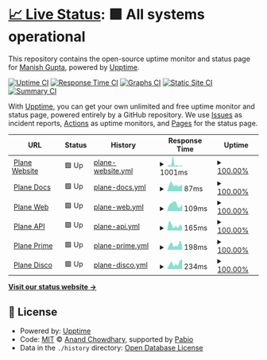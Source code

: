 # [📈 Live Status](https://mguptahub.github.io/upptime): <!--live status--> **🟩 All systems operational**

This repository contains the open-source uptime monitor and status page for [Manish Gupta](https://mguptahub.github.io/upptime), powered by [Upptime](https://github.com/upptime/upptime).

[![Uptime CI](https://github.com/mguptahub/upptime/workflows/Uptime%20CI/badge.svg)](https://github.com/mguptahub/upptime/actions?query=workflow%3A%22Uptime+CI%22)
[![Response Time CI](https://github.com/mguptahub/upptime/workflows/Response%20Time%20CI/badge.svg)](https://github.com/mguptahub/upptime/actions?query=workflow%3A%22Response+Time+CI%22)
[![Graphs CI](https://github.com/mguptahub/upptime/workflows/Graphs%20CI/badge.svg)](https://github.com/mguptahub/upptime/actions?query=workflow%3A%22Graphs+CI%22)
[![Static Site CI](https://github.com/mguptahub/upptime/workflows/Static%20Site%20CI/badge.svg)](https://github.com/mguptahub/upptime/actions?query=workflow%3A%22Static+Site+CI%22)
[![Summary CI](https://github.com/mguptahub/upptime/workflows/Summary%20CI/badge.svg)](https://github.com/mguptahub/upptime/actions?query=workflow%3A%22Summary+CI%22)

With [Upptime](https://upptime.js.org), you can get your own unlimited and free uptime monitor and status page, powered entirely by a GitHub repository. We use [Issues](https://github.com/mguptahub/upptime/issues) as incident reports, [Actions](https://github.com/mguptahub/upptime/actions) as uptime monitors, and [Pages](https://mguptahub.github.io/upptime) for the status page.

<!--start: status pages-->
<!-- This summary is generated by Upptime (https://github.com/upptime/upptime) -->
<!-- Do not edit this manually, your changes will be overwritten -->
<!-- prettier-ignore -->
| URL | Status | History | Response Time | Uptime |
| --- | ------ | ------- | ------------- | ------ |
| <img alt="" src="https://icons.duckduckgo.com/ip3/www.plane.so.ico" height="13"> [Plane Website](https://www.plane.so) | 🟩 Up | [plane-website.yml](https://github.com/mguptahub/upptime/commits/HEAD/history/plane-website.yml) | <details><summary><img alt="Response time graph" src="./graphs/plane-website/response-time-week.png" height="20"> 1001ms</summary><br><a href="https://mguptahub.github.io/upptime/history/plane-website"><img alt="Response time 629" src="https://img.shields.io/endpoint?url=https%3A%2F%2Fraw.githubusercontent.com%2Fmguptahub%2Fupptime%2FHEAD%2Fapi%2Fplane-website%2Fresponse-time.json"></a><br><a href="https://mguptahub.github.io/upptime/history/plane-website"><img alt="24-hour response time 632" src="https://img.shields.io/endpoint?url=https%3A%2F%2Fraw.githubusercontent.com%2Fmguptahub%2Fupptime%2FHEAD%2Fapi%2Fplane-website%2Fresponse-time-day.json"></a><br><a href="https://mguptahub.github.io/upptime/history/plane-website"><img alt="7-day response time 1001" src="https://img.shields.io/endpoint?url=https%3A%2F%2Fraw.githubusercontent.com%2Fmguptahub%2Fupptime%2FHEAD%2Fapi%2Fplane-website%2Fresponse-time-week.json"></a><br><a href="https://mguptahub.github.io/upptime/history/plane-website"><img alt="30-day response time 690" src="https://img.shields.io/endpoint?url=https%3A%2F%2Fraw.githubusercontent.com%2Fmguptahub%2Fupptime%2FHEAD%2Fapi%2Fplane-website%2Fresponse-time-month.json"></a><br><a href="https://mguptahub.github.io/upptime/history/plane-website"><img alt="1-year response time 629" src="https://img.shields.io/endpoint?url=https%3A%2F%2Fraw.githubusercontent.com%2Fmguptahub%2Fupptime%2FHEAD%2Fapi%2Fplane-website%2Fresponse-time-year.json"></a></details> | <details><summary><a href="https://mguptahub.github.io/upptime/history/plane-website">100.00%</a></summary><a href="https://mguptahub.github.io/upptime/history/plane-website"><img alt="All-time uptime 100.00%" src="https://img.shields.io/endpoint?url=https%3A%2F%2Fraw.githubusercontent.com%2Fmguptahub%2Fupptime%2FHEAD%2Fapi%2Fplane-website%2Fuptime.json"></a><br><a href="https://mguptahub.github.io/upptime/history/plane-website"><img alt="24-hour uptime 100.00%" src="https://img.shields.io/endpoint?url=https%3A%2F%2Fraw.githubusercontent.com%2Fmguptahub%2Fupptime%2FHEAD%2Fapi%2Fplane-website%2Fuptime-day.json"></a><br><a href="https://mguptahub.github.io/upptime/history/plane-website"><img alt="7-day uptime 100.00%" src="https://img.shields.io/endpoint?url=https%3A%2F%2Fraw.githubusercontent.com%2Fmguptahub%2Fupptime%2FHEAD%2Fapi%2Fplane-website%2Fuptime-week.json"></a><br><a href="https://mguptahub.github.io/upptime/history/plane-website"><img alt="30-day uptime 100.00%" src="https://img.shields.io/endpoint?url=https%3A%2F%2Fraw.githubusercontent.com%2Fmguptahub%2Fupptime%2FHEAD%2Fapi%2Fplane-website%2Fuptime-month.json"></a><br><a href="https://mguptahub.github.io/upptime/history/plane-website"><img alt="1-year uptime 100.00%" src="https://img.shields.io/endpoint?url=https%3A%2F%2Fraw.githubusercontent.com%2Fmguptahub%2Fupptime%2FHEAD%2Fapi%2Fplane-website%2Fuptime-year.json"></a></details>
| <img alt="" src="https://icons.duckduckgo.com/ip3/docs.plane.so.ico" height="13"> [Plane Docs](https://docs.plane.so) | 🟩 Up | [plane-docs.yml](https://github.com/mguptahub/upptime/commits/HEAD/history/plane-docs.yml) | <details><summary><img alt="Response time graph" src="./graphs/plane-docs/response-time-week.png" height="20"> 87ms</summary><br><a href="https://mguptahub.github.io/upptime/history/plane-docs"><img alt="Response time 229" src="https://img.shields.io/endpoint?url=https%3A%2F%2Fraw.githubusercontent.com%2Fmguptahub%2Fupptime%2FHEAD%2Fapi%2Fplane-docs%2Fresponse-time.json"></a><br><a href="https://mguptahub.github.io/upptime/history/plane-docs"><img alt="24-hour response time 80" src="https://img.shields.io/endpoint?url=https%3A%2F%2Fraw.githubusercontent.com%2Fmguptahub%2Fupptime%2FHEAD%2Fapi%2Fplane-docs%2Fresponse-time-day.json"></a><br><a href="https://mguptahub.github.io/upptime/history/plane-docs"><img alt="7-day response time 87" src="https://img.shields.io/endpoint?url=https%3A%2F%2Fraw.githubusercontent.com%2Fmguptahub%2Fupptime%2FHEAD%2Fapi%2Fplane-docs%2Fresponse-time-week.json"></a><br><a href="https://mguptahub.github.io/upptime/history/plane-docs"><img alt="30-day response time 166" src="https://img.shields.io/endpoint?url=https%3A%2F%2Fraw.githubusercontent.com%2Fmguptahub%2Fupptime%2FHEAD%2Fapi%2Fplane-docs%2Fresponse-time-month.json"></a><br><a href="https://mguptahub.github.io/upptime/history/plane-docs"><img alt="1-year response time 229" src="https://img.shields.io/endpoint?url=https%3A%2F%2Fraw.githubusercontent.com%2Fmguptahub%2Fupptime%2FHEAD%2Fapi%2Fplane-docs%2Fresponse-time-year.json"></a></details> | <details><summary><a href="https://mguptahub.github.io/upptime/history/plane-docs">100.00%</a></summary><a href="https://mguptahub.github.io/upptime/history/plane-docs"><img alt="All-time uptime 100.00%" src="https://img.shields.io/endpoint?url=https%3A%2F%2Fraw.githubusercontent.com%2Fmguptahub%2Fupptime%2FHEAD%2Fapi%2Fplane-docs%2Fuptime.json"></a><br><a href="https://mguptahub.github.io/upptime/history/plane-docs"><img alt="24-hour uptime 100.00%" src="https://img.shields.io/endpoint?url=https%3A%2F%2Fraw.githubusercontent.com%2Fmguptahub%2Fupptime%2FHEAD%2Fapi%2Fplane-docs%2Fuptime-day.json"></a><br><a href="https://mguptahub.github.io/upptime/history/plane-docs"><img alt="7-day uptime 100.00%" src="https://img.shields.io/endpoint?url=https%3A%2F%2Fraw.githubusercontent.com%2Fmguptahub%2Fupptime%2FHEAD%2Fapi%2Fplane-docs%2Fuptime-week.json"></a><br><a href="https://mguptahub.github.io/upptime/history/plane-docs"><img alt="30-day uptime 100.00%" src="https://img.shields.io/endpoint?url=https%3A%2F%2Fraw.githubusercontent.com%2Fmguptahub%2Fupptime%2FHEAD%2Fapi%2Fplane-docs%2Fuptime-month.json"></a><br><a href="https://mguptahub.github.io/upptime/history/plane-docs"><img alt="1-year uptime 100.00%" src="https://img.shields.io/endpoint?url=https%3A%2F%2Fraw.githubusercontent.com%2Fmguptahub%2Fupptime%2FHEAD%2Fapi%2Fplane-docs%2Fuptime-year.json"></a></details>
| <img alt="" src="https://icons.duckduckgo.com/ip3/app.plane.so.ico" height="13"> [Plane Web](https://app.plane.so) | 🟩 Up | [plane-web.yml](https://github.com/mguptahub/upptime/commits/HEAD/history/plane-web.yml) | <details><summary><img alt="Response time graph" src="./graphs/plane-web/response-time-week.png" height="20"> 109ms</summary><br><a href="https://mguptahub.github.io/upptime/history/plane-web"><img alt="Response time 176" src="https://img.shields.io/endpoint?url=https%3A%2F%2Fraw.githubusercontent.com%2Fmguptahub%2Fupptime%2FHEAD%2Fapi%2Fplane-web%2Fresponse-time.json"></a><br><a href="https://mguptahub.github.io/upptime/history/plane-web"><img alt="24-hour response time 112" src="https://img.shields.io/endpoint?url=https%3A%2F%2Fraw.githubusercontent.com%2Fmguptahub%2Fupptime%2FHEAD%2Fapi%2Fplane-web%2Fresponse-time-day.json"></a><br><a href="https://mguptahub.github.io/upptime/history/plane-web"><img alt="7-day response time 109" src="https://img.shields.io/endpoint?url=https%3A%2F%2Fraw.githubusercontent.com%2Fmguptahub%2Fupptime%2FHEAD%2Fapi%2Fplane-web%2Fresponse-time-week.json"></a><br><a href="https://mguptahub.github.io/upptime/history/plane-web"><img alt="30-day response time 161" src="https://img.shields.io/endpoint?url=https%3A%2F%2Fraw.githubusercontent.com%2Fmguptahub%2Fupptime%2FHEAD%2Fapi%2Fplane-web%2Fresponse-time-month.json"></a><br><a href="https://mguptahub.github.io/upptime/history/plane-web"><img alt="1-year response time 176" src="https://img.shields.io/endpoint?url=https%3A%2F%2Fraw.githubusercontent.com%2Fmguptahub%2Fupptime%2FHEAD%2Fapi%2Fplane-web%2Fresponse-time-year.json"></a></details> | <details><summary><a href="https://mguptahub.github.io/upptime/history/plane-web">100.00%</a></summary><a href="https://mguptahub.github.io/upptime/history/plane-web"><img alt="All-time uptime 100.00%" src="https://img.shields.io/endpoint?url=https%3A%2F%2Fraw.githubusercontent.com%2Fmguptahub%2Fupptime%2FHEAD%2Fapi%2Fplane-web%2Fuptime.json"></a><br><a href="https://mguptahub.github.io/upptime/history/plane-web"><img alt="24-hour uptime 100.00%" src="https://img.shields.io/endpoint?url=https%3A%2F%2Fraw.githubusercontent.com%2Fmguptahub%2Fupptime%2FHEAD%2Fapi%2Fplane-web%2Fuptime-day.json"></a><br><a href="https://mguptahub.github.io/upptime/history/plane-web"><img alt="7-day uptime 100.00%" src="https://img.shields.io/endpoint?url=https%3A%2F%2Fraw.githubusercontent.com%2Fmguptahub%2Fupptime%2FHEAD%2Fapi%2Fplane-web%2Fuptime-week.json"></a><br><a href="https://mguptahub.github.io/upptime/history/plane-web"><img alt="30-day uptime 100.00%" src="https://img.shields.io/endpoint?url=https%3A%2F%2Fraw.githubusercontent.com%2Fmguptahub%2Fupptime%2FHEAD%2Fapi%2Fplane-web%2Fuptime-month.json"></a><br><a href="https://mguptahub.github.io/upptime/history/plane-web"><img alt="1-year uptime 100.00%" src="https://img.shields.io/endpoint?url=https%3A%2F%2Fraw.githubusercontent.com%2Fmguptahub%2Fupptime%2FHEAD%2Fapi%2Fplane-web%2Fuptime-year.json"></a></details>
| <img alt="" src="https://icons.duckduckgo.com/ip3/api.plane.so.ico" height="13"> [Plane API](https://api.plane.so) | 🟩 Up | [plane-api.yml](https://github.com/mguptahub/upptime/commits/HEAD/history/plane-api.yml) | <details><summary><img alt="Response time graph" src="./graphs/plane-api/response-time-week.png" height="20"> 165ms</summary><br><a href="https://mguptahub.github.io/upptime/history/plane-api"><img alt="Response time 222" src="https://img.shields.io/endpoint?url=https%3A%2F%2Fraw.githubusercontent.com%2Fmguptahub%2Fupptime%2FHEAD%2Fapi%2Fplane-api%2Fresponse-time.json"></a><br><a href="https://mguptahub.github.io/upptime/history/plane-api"><img alt="24-hour response time 105" src="https://img.shields.io/endpoint?url=https%3A%2F%2Fraw.githubusercontent.com%2Fmguptahub%2Fupptime%2FHEAD%2Fapi%2Fplane-api%2Fresponse-time-day.json"></a><br><a href="https://mguptahub.github.io/upptime/history/plane-api"><img alt="7-day response time 165" src="https://img.shields.io/endpoint?url=https%3A%2F%2Fraw.githubusercontent.com%2Fmguptahub%2Fupptime%2FHEAD%2Fapi%2Fplane-api%2Fresponse-time-week.json"></a><br><a href="https://mguptahub.github.io/upptime/history/plane-api"><img alt="30-day response time 225" src="https://img.shields.io/endpoint?url=https%3A%2F%2Fraw.githubusercontent.com%2Fmguptahub%2Fupptime%2FHEAD%2Fapi%2Fplane-api%2Fresponse-time-month.json"></a><br><a href="https://mguptahub.github.io/upptime/history/plane-api"><img alt="1-year response time 222" src="https://img.shields.io/endpoint?url=https%3A%2F%2Fraw.githubusercontent.com%2Fmguptahub%2Fupptime%2FHEAD%2Fapi%2Fplane-api%2Fresponse-time-year.json"></a></details> | <details><summary><a href="https://mguptahub.github.io/upptime/history/plane-api">100.00%</a></summary><a href="https://mguptahub.github.io/upptime/history/plane-api"><img alt="All-time uptime 100.00%" src="https://img.shields.io/endpoint?url=https%3A%2F%2Fraw.githubusercontent.com%2Fmguptahub%2Fupptime%2FHEAD%2Fapi%2Fplane-api%2Fuptime.json"></a><br><a href="https://mguptahub.github.io/upptime/history/plane-api"><img alt="24-hour uptime 100.00%" src="https://img.shields.io/endpoint?url=https%3A%2F%2Fraw.githubusercontent.com%2Fmguptahub%2Fupptime%2FHEAD%2Fapi%2Fplane-api%2Fuptime-day.json"></a><br><a href="https://mguptahub.github.io/upptime/history/plane-api"><img alt="7-day uptime 100.00%" src="https://img.shields.io/endpoint?url=https%3A%2F%2Fraw.githubusercontent.com%2Fmguptahub%2Fupptime%2FHEAD%2Fapi%2Fplane-api%2Fuptime-week.json"></a><br><a href="https://mguptahub.github.io/upptime/history/plane-api"><img alt="30-day uptime 100.00%" src="https://img.shields.io/endpoint?url=https%3A%2F%2Fraw.githubusercontent.com%2Fmguptahub%2Fupptime%2FHEAD%2Fapi%2Fplane-api%2Fuptime-month.json"></a><br><a href="https://mguptahub.github.io/upptime/history/plane-api"><img alt="1-year uptime 100.00%" src="https://img.shields.io/endpoint?url=https%3A%2F%2Fraw.githubusercontent.com%2Fmguptahub%2Fupptime%2FHEAD%2Fapi%2Fplane-api%2Fuptime-year.json"></a></details>
| <img alt="" src="https://icons.duckduckgo.com/ip3/prime.plane.so.ico" height="13"> [Plane Prime](https://prime.plane.so) | 🟩 Up | [plane-prime.yml](https://github.com/mguptahub/upptime/commits/HEAD/history/plane-prime.yml) | <details><summary><img alt="Response time graph" src="./graphs/plane-prime/response-time-week.png" height="20"> 198ms</summary><br><a href="https://mguptahub.github.io/upptime/history/plane-prime"><img alt="Response time 292" src="https://img.shields.io/endpoint?url=https%3A%2F%2Fraw.githubusercontent.com%2Fmguptahub%2Fupptime%2FHEAD%2Fapi%2Fplane-prime%2Fresponse-time.json"></a><br><a href="https://mguptahub.github.io/upptime/history/plane-prime"><img alt="24-hour response time 135" src="https://img.shields.io/endpoint?url=https%3A%2F%2Fraw.githubusercontent.com%2Fmguptahub%2Fupptime%2FHEAD%2Fapi%2Fplane-prime%2Fresponse-time-day.json"></a><br><a href="https://mguptahub.github.io/upptime/history/plane-prime"><img alt="7-day response time 198" src="https://img.shields.io/endpoint?url=https%3A%2F%2Fraw.githubusercontent.com%2Fmguptahub%2Fupptime%2FHEAD%2Fapi%2Fplane-prime%2Fresponse-time-week.json"></a><br><a href="https://mguptahub.github.io/upptime/history/plane-prime"><img alt="30-day response time 284" src="https://img.shields.io/endpoint?url=https%3A%2F%2Fraw.githubusercontent.com%2Fmguptahub%2Fupptime%2FHEAD%2Fapi%2Fplane-prime%2Fresponse-time-month.json"></a><br><a href="https://mguptahub.github.io/upptime/history/plane-prime"><img alt="1-year response time 292" src="https://img.shields.io/endpoint?url=https%3A%2F%2Fraw.githubusercontent.com%2Fmguptahub%2Fupptime%2FHEAD%2Fapi%2Fplane-prime%2Fresponse-time-year.json"></a></details> | <details><summary><a href="https://mguptahub.github.io/upptime/history/plane-prime">100.00%</a></summary><a href="https://mguptahub.github.io/upptime/history/plane-prime"><img alt="All-time uptime 99.96%" src="https://img.shields.io/endpoint?url=https%3A%2F%2Fraw.githubusercontent.com%2Fmguptahub%2Fupptime%2FHEAD%2Fapi%2Fplane-prime%2Fuptime.json"></a><br><a href="https://mguptahub.github.io/upptime/history/plane-prime"><img alt="24-hour uptime 100.00%" src="https://img.shields.io/endpoint?url=https%3A%2F%2Fraw.githubusercontent.com%2Fmguptahub%2Fupptime%2FHEAD%2Fapi%2Fplane-prime%2Fuptime-day.json"></a><br><a href="https://mguptahub.github.io/upptime/history/plane-prime"><img alt="7-day uptime 100.00%" src="https://img.shields.io/endpoint?url=https%3A%2F%2Fraw.githubusercontent.com%2Fmguptahub%2Fupptime%2FHEAD%2Fapi%2Fplane-prime%2Fuptime-week.json"></a><br><a href="https://mguptahub.github.io/upptime/history/plane-prime"><img alt="30-day uptime 100.00%" src="https://img.shields.io/endpoint?url=https%3A%2F%2Fraw.githubusercontent.com%2Fmguptahub%2Fupptime%2FHEAD%2Fapi%2Fplane-prime%2Fuptime-month.json"></a><br><a href="https://mguptahub.github.io/upptime/history/plane-prime"><img alt="1-year uptime 99.96%" src="https://img.shields.io/endpoint?url=https%3A%2F%2Fraw.githubusercontent.com%2Fmguptahub%2Fupptime%2FHEAD%2Fapi%2Fplane-prime%2Fuptime-year.json"></a></details>
| <img alt="" src="https://icons.duckduckgo.com/ip3/disco.plane.so.ico" height="13"> [Plane Disco](https://disco.plane.so) | 🟩 Up | [plane-disco.yml](https://github.com/mguptahub/upptime/commits/HEAD/history/plane-disco.yml) | <details><summary><img alt="Response time graph" src="./graphs/plane-disco/response-time-week.png" height="20"> 234ms</summary><br><a href="https://mguptahub.github.io/upptime/history/plane-disco"><img alt="Response time 271" src="https://img.shields.io/endpoint?url=https%3A%2F%2Fraw.githubusercontent.com%2Fmguptahub%2Fupptime%2FHEAD%2Fapi%2Fplane-disco%2Fresponse-time.json"></a><br><a href="https://mguptahub.github.io/upptime/history/plane-disco"><img alt="24-hour response time 389" src="https://img.shields.io/endpoint?url=https%3A%2F%2Fraw.githubusercontent.com%2Fmguptahub%2Fupptime%2FHEAD%2Fapi%2Fplane-disco%2Fresponse-time-day.json"></a><br><a href="https://mguptahub.github.io/upptime/history/plane-disco"><img alt="7-day response time 234" src="https://img.shields.io/endpoint?url=https%3A%2F%2Fraw.githubusercontent.com%2Fmguptahub%2Fupptime%2FHEAD%2Fapi%2Fplane-disco%2Fresponse-time-week.json"></a><br><a href="https://mguptahub.github.io/upptime/history/plane-disco"><img alt="30-day response time 268" src="https://img.shields.io/endpoint?url=https%3A%2F%2Fraw.githubusercontent.com%2Fmguptahub%2Fupptime%2FHEAD%2Fapi%2Fplane-disco%2Fresponse-time-month.json"></a><br><a href="https://mguptahub.github.io/upptime/history/plane-disco"><img alt="1-year response time 271" src="https://img.shields.io/endpoint?url=https%3A%2F%2Fraw.githubusercontent.com%2Fmguptahub%2Fupptime%2FHEAD%2Fapi%2Fplane-disco%2Fresponse-time-year.json"></a></details> | <details><summary><a href="https://mguptahub.github.io/upptime/history/plane-disco">100.00%</a></summary><a href="https://mguptahub.github.io/upptime/history/plane-disco"><img alt="All-time uptime 99.97%" src="https://img.shields.io/endpoint?url=https%3A%2F%2Fraw.githubusercontent.com%2Fmguptahub%2Fupptime%2FHEAD%2Fapi%2Fplane-disco%2Fuptime.json"></a><br><a href="https://mguptahub.github.io/upptime/history/plane-disco"><img alt="24-hour uptime 100.00%" src="https://img.shields.io/endpoint?url=https%3A%2F%2Fraw.githubusercontent.com%2Fmguptahub%2Fupptime%2FHEAD%2Fapi%2Fplane-disco%2Fuptime-day.json"></a><br><a href="https://mguptahub.github.io/upptime/history/plane-disco"><img alt="7-day uptime 100.00%" src="https://img.shields.io/endpoint?url=https%3A%2F%2Fraw.githubusercontent.com%2Fmguptahub%2Fupptime%2FHEAD%2Fapi%2Fplane-disco%2Fuptime-week.json"></a><br><a href="https://mguptahub.github.io/upptime/history/plane-disco"><img alt="30-day uptime 100.00%" src="https://img.shields.io/endpoint?url=https%3A%2F%2Fraw.githubusercontent.com%2Fmguptahub%2Fupptime%2FHEAD%2Fapi%2Fplane-disco%2Fuptime-month.json"></a><br><a href="https://mguptahub.github.io/upptime/history/plane-disco"><img alt="1-year uptime 99.97%" src="https://img.shields.io/endpoint?url=https%3A%2F%2Fraw.githubusercontent.com%2Fmguptahub%2Fupptime%2FHEAD%2Fapi%2Fplane-disco%2Fuptime-year.json"></a></details>

<!--end: status pages-->

[**Visit our status website →**](https://mguptahub.github.io/upptime)

## 📄 License

- Powered by: [Upptime](https://github.com/upptime/upptime)
- Code: [MIT](./LICENSE) © [Anand Chowdhary](https://anandchowdhary.com), supported by [Pabio](https://pabio.com)
- Data in the `./history` directory: [Open Database License](https://opendatacommons.org/licenses/odbl/1-0/)
